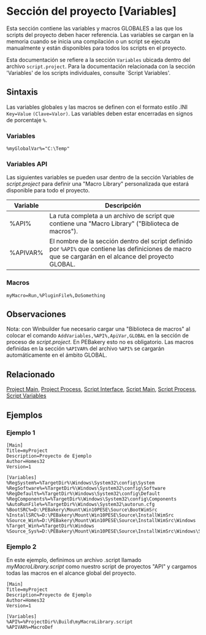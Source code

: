 # Sección del proyecto [Variables]

Esta sección contiene las variables y macros GLOBALES a las que los scripts del proyecto deben hacer referencia. Las variables se cargan en la memoria cuando se inicia una compilación o un script se ejecuta manualmente y están disponibles para todos los scripts en el proyecto.

Esta documentación se refiere a la sección `Variables` ubicada dentro del archivo `script.project`. Para la documentación relacionada con la sección 'Variables' de los scripts individuales, consulte `Script Variables'.

## Sintaxis

Las variables globales y las macros se definen con el formato estilo .INI `Key=Value` `(Clave=Valor)`. Las variables deben estar encerradas en signos de porcentaje `%`.

### Variables

```pebakery
%myGlobalVar%="C:\Temp"
```

### Variables API

Las siguientes variables se pueden usar dentro de la sección Variables de _script.project_ para definir una "Macro Library" personalizada que estará disponible para todo el proyecto.

| Variable | Descripción |
| --- | --- |
| %API% | La ruta completa a un archivo de script que contiene una "Macro Library" ("Biblioteca de macros"). |
| %APIVAR% | El nombre de la sección dentro del script definido por `%API%` que contiene las definiciones de macro que se cargarán en el alcance del proyecto GLOBAL. |

### Macros

```pebakery
myMacro=Run,%PluginFile%,DoSomething
```

## Observaciones

Nota: con Winbuilder fue necesario cargar una "Biblioteca de macros" al colocar el comando `AddVariables,%API%,ApiVar,GLOBAL` en la sección de proceso de _script.project_. En PEBakery esto no es obligatorio. Las macros definidas en la sección `%APIVAR%` del archivo `%API%` se cargarán automáticamente en el ámbito GLOBAL.

## Relacionado

[Project Main](./ProjectMain.md), [Project Process](./ProjectProcess.md), [Script Interface](./ScriptInterface.md), [Script Main](./ScriptMain.md), [Script Process](./ScriptProcess), [Script Variables](./ScriptVariables.md)

## Ejemplos

### Ejemplo 1

```pebakery
[Main]
Title=myProject
Description=Proyecto de Ejemplo
Author=Homes32
Version=1

[Variables]
%RegSystem%=%TargetDir%\Windows\System32\config\System
%RegSoftware%=%TargetDir%\Windows\System32\config\Software
%RegDefault%=%TargetDir%\Windows\System32\config\Default
%RegComponents%=%TargetDir%\Windows\System32\config\Components
%AutoRunFile%=%TargetDir%\Windows\System32\autorun.cfg
%BootSRC%=D:\PEBakery\Mount\Win10PESE\Source\BootWimSrc
%InstallSRC%=D:\PEBakery\Mount\Win10PESE\Source\InstallWimSrc
%Source_Win%=D:\PEBakery\Mount\Win10PESE\Source\InstallWimSrc\Windows
%Target_Win%=%TargetDir%\Windows
%Source_Sys%=D:\PEBakery\Mount\Win10PESE\Source\InstallWimSrc\Windows\System32
```

### Ejemplo 2

En este ejemplo, definimos un archivo .script llamado _myMacroLibrary.script_ como nuestro script de proyectos "API" y cargamos todas las macros en el alcance global del proyecto.

```pebakery
[Main]
Title=myProject
Description=Proyecto de Ejemplo
Author=Homes32
Version=1

[Variables]
%API%=%ProjectDir%\Build\myMacroLibrary.script
%APIVAR%=MacroDef

```
